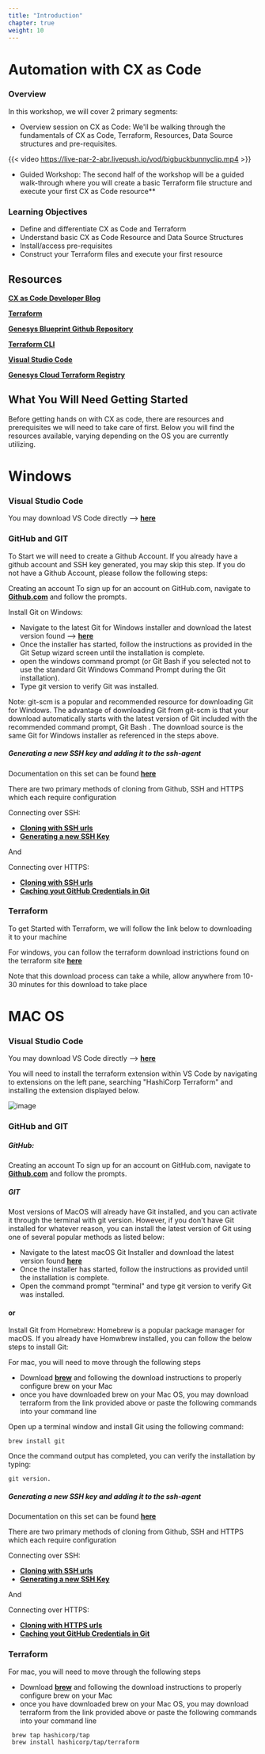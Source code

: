 ```yaml
---
title: "Introduction"
chapter: true
weight: 10
---
```


# Automation with CX as Code

### **Overview**

In this workshop, we will cover 2 primary segments:

- Overview session on CX as Code: We'll be walking through the fundamentals of CX as Code, Terraform, Resources, Data Source structures and pre-requisites.

{{< video https://live-par-2-abr.livepush.io/vod/bigbuckbunnyclip.mp4 >}}

- Guided Workshop: The second half of the workshop will be a guided walk-through where you will create a basic Terraform file structure and execute your first CX as Code resource**

### **Learning Objectives**
- Define and differentiate CX as Code and Terraform
- Understand basic CX as Code Resource and Data Source Structures
- Install/access pre-requisites
- Construct your Terraform files and execute your first resource
## **Resources**

**[CX as Code Developer Blog](https://developer.genesys.cloud/blog/2021-04-16-cx-as-code/)**

**[Terraform](https://www.terraform.io/)**

**[Genesys Blueprint Github Repository](https://github.com/GenesysCloudBlueprints)**

**[Terraform CLI](https://www.terraform.io/downloads)**

**[Visual Studio Code](https://code.visualstudio.com/)**

**[Genesys Cloud Terraform Registry](https://registry.terraform.io/providers/MyPureCloud/genesyscloud/latest/docs)**





## What You Will Need Getting Started

Before getting hands on with CX as code, there are resources and prerequisites we will need to take care of first. Below you will find the resources available, varying depending on the OS you are currently utilizing. 

# Windows

### Visual Studio Code

You may download VS Code directly -->  **[here](https://code.visualstudio.com/download)**

### GitHub and GIT

To Start we will need to create a Github Account. If you already have a github account and SSH key generated, you may skip this step. If you do not have a Github Account, please follow the following steps:

Creating an account
To sign up for an account on GitHub.com, navigate to **[Github.com](https://github.com/)** and follow the prompts.

Install Git on Windows:

- Navigate to the latest Git for Windows installer and download the latest version found --> **[here](https://gitforwindows.org/)**
- Once the installer has started, follow the instructions as provided in the Git Setup wizard screen until the installation is complete.
- open the windows command prompt (or Git Bash if you selected not to use the standard Git Windows Command Prompt during the Git installation).
- Type git version to verify Git was installed.

Note: git-scm is a popular and recommended resource for downloading Git for Windows. The advantage of downloading Git from git-scm is that your download automatically starts with the latest version of Git included with the recommended command prompt, Git Bash . The download source is the same Git for Windows installer as referenced in the steps above.

##### Generating a new SSH key and adding it to the ssh-agent

Documentation on this set can be found **[here](https://docs.github.com/en/authentication/connecting-to-github-with-ssh/generating-a-new-ssh-key-and-adding-it-to-the-ssh-agent)**

There are two primary methods of cloning from Github, SSH and HTTPS which each require configuration

Connecting over SSH:

- **[Cloning with SSH urls](https://docs.github.com/en/github/getting-started-with-github/about-remote-repositories/#cloning-with-ssh-urls)**
- **[Generating a new SSH Key](https://docs.github.com/en/articles/generating-a-new-ssh-key-and-adding-it-to-the-ssh-agent)**

And 

Connecting over HTTPS:

- **[Cloning with SSH urls](https://docs.github.com/en/github/getting-started-with-github/about-remote-repositories/#cloning-with-https-urls)**
- **[Caching yout GitHub Credentials in Git](https://docs.github.com/en/github/getting-started-with-github/caching-your-github-credentials-in-git)**


### Terraform

To get Started with Terraform, we will follow the link below to downloading it to your machine

For windows, you can follow the terraform download instrictions found on the terraform site **[here](https://www.terraform.io/downloads)**


Note that this download process can take a while, allow anywhere from 10-30 minutes for this download to take place

# MAC OS

### Visual Studio Code

You may download VS Code directly -->  **[here](https://code.visualstudio.com/download)**

You will need to install the terraform extension within VS Code by navigating to extensions on the left pane, searching "HashiCorp Terraform" and installing the extension displayed below.

![image](/images/tfextension.PNG)

### GitHub and GIT

##### GitHub:

Creating an account
To sign up for an account on GitHub.com, navigate to **[Github.com](https://github.com/)** and follow the prompts.

##### GIT
Most versions of MacOS will already have Git installed, and you can activate it through the terminal with git version. However, if you don't have Git installed for whatever reason, you can install the latest version of Git using one of several popular methods as listed below:

- Navigate to the latest macOS Git Installer and download the latest version found **[here](https://sourceforge.net/projects/git-osx-installer/files/git-2.23.0-intel-universal-mavericks.dmg/download?use_mirror=autoselect)**
- Once the installer has started, follow the instructions as provided until the installation is complete.
- Open the command prompt "terminal" and type git version to verify Git was installed.


#### or
Install Git from Homebrew: 
Homebrew is a popular package manager for macOS. If you already have Homwbrew installed, you can follow the below steps to install Git:

For mac, you will need to move through the following steps

- Download **[brew](https://brew.sh/)** and following the download instructions to properly configure brew on your Mac
- once you have downloaded brew on your Mac OS, you may download terraform from the link provided above or paste the following commands into your command line

Open up a terminal window and install Git using the following command: 

```
brew install git
```

Once the command output has completed, you can verify the installation by typing: 

```
git version.
```

##### Generating a new SSH key and adding it to the ssh-agent

Documentation on this set can be found **[here](https://docs.github.com/en/authentication/connecting-to-github-with-ssh/generating-a-new-ssh-key-and-adding-it-to-the-ssh-agent)**

There are two primary methods of cloning from Github, SSH and HTTPS which each require configuration

Connecting over SSH:

- **[Cloning with SSH urls](https://docs.github.com/en/github/getting-started-with-github/about-remote-repositories/#cloning-with-ssh-urls)**
- **[Generating a new SSH Key](https://docs.github.com/en/articles/generating-a-new-ssh-key-and-adding-it-to-the-ssh-agent)**

And 

Connecting over HTTPS:

- **[Cloning with HTTPS urls](https://docs.github.com/en/github/getting-started-with-github/about-remote-repositories/#cloning-with-https-urls)**
- **[Caching yout GitHub Credentials in Git](https://docs.github.com/en/github/getting-started-with-github/caching-your-github-credentials-in-git)**

### Terraform

For mac, you will need to move through the following steps

- Download **[brew](https://brew.sh/)** and following the download instructions to properly configure brew on your Mac
- once you have downloaded brew on your Mac OS, you may download terraform from the link provided above or paste the following commands into your command line

```
 brew tap hashicorp/tap
 brew install hashicorp/tap/terraform

```
